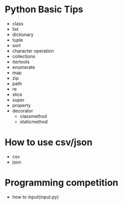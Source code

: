 # Python Basic Tips

* class
* list
* dictionary
* tuple
* sort
* character operation
* collections
* itertools
* enumerate
* map
* zip
* path
* re
* slice
* super
* property
* decorator
  - classmethod
  - staticmethod

# How to use csv/json
* csv
* json

# Programming competition
* how to input(input.py)
